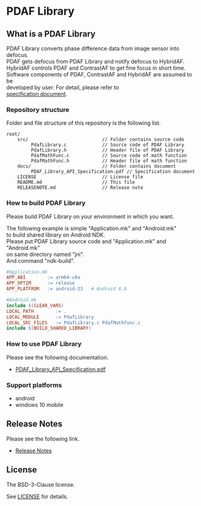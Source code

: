 # PDAF Library

## What is a PDAF Library
PDAF Library converts phase difference data from image sensor into defocus.  
PDAF gets defocus from PDAF Library and notify defocus to HybridAF.  
HybridAF controls PDAF and ContrastAF to get fine focus in short time.  
Software components of PDAF, ContrastAF and HybridAF are assumed to be  
developed by user.  For detail, please refer to  
[specification document](docs/PDAF_Library_API_Specification.pdf).  

### Repository structure
Folder and file structure of this repository is the following list.  

    root/  
        src/                           // Folder contains source code  
             PdafLibrary.c             // Source code of PDAF Library  
             PdafLibrary.h             // Header file of PDAF Library  
             PdafMathFunc.c            // Source code of math function  
             PdafMathFunc.h            // Header file of math function  
        docs/                          // Folder contains document  
             PDAF_Library_API_Specification.pdf // Specification document  
        LICENSE                        // License file  
        README.md                      // This file  
        RELEASENOTE.md                 // Release note  
        
### How to build PDAF Library

Please build PDAF Library on your environment in which you want.  

The following example is simple "Application.mk" and "Android.mk"  
to build shared library on Android NDK.   
Please put PDAF Library source code and "Application.mk" and "Android.mk"   
on same directory named "jni".   
And command "ndk-build".  

```Makefile
#Application.mk 
APP_ABI        := arm64-v8a 
APP_OPTIM      := release 
APP_PLATFROM   := android-23   # Android 6.0  
```
```Makefile
#Android.mk  
include $(CLEAR_VARS)  
LOCAL_PATH        := .  
LOCAL_MODULE      := PdafLibrary  
LOCAL_SRC_FILES   := PdafLibrary.c PdafMathfunc.c  
include $(BUILD_SHARED_LIBRARY)  
```

### How to use PDAF Library
Please see the following documentation.  

- [PDAF_Library_API_Specification.pdf](docs/PDAF_Library_API_Specification.pdf)

### Support platforms
- android
- windows 10 mobile

## Release Notes
Please see the following link.  

- [Release Notes](RELEASENOTE.md)

## License

The BSD-3-Clause license.  

See [LICENSE](LICENSE) for details.  